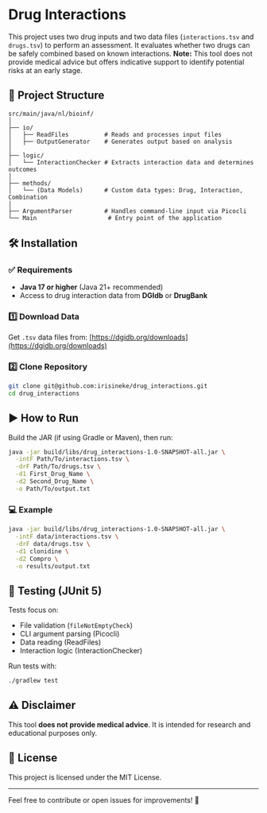 # Drug Interactions

This project uses two drug inputs and two data files (`interactions.tsv` and `drugs.tsv`) to perform an assessment. It evaluates whether two drugs can be safely combined based on known interactions. **Note:** This tool does not provide medical advice but offers indicative support to identify potential risks at an early stage.

## 📁 Project Structure

```
src/main/java/nl/bioinf/
│
├── io/
│   ├── ReadFiles          # Reads and processes input files
│   ├── OutputGenerator    # Generates output based on analysis
│
├── logic/
│   └── InteractionChecker # Extracts interaction data and determines outcomes
│
├── methods/
│   └── (Data Models)      # Custom data types: Drug, Interaction, Combination
│
├── ArgumentParser         # Handles command-line input via Picocli
└── Main                    # Entry point of the application
```

## 🛠 Installation

### ✅ Requirements

* **Java 17 or higher** (Java 21+ recommended)
* Access to drug interaction data from **DGIdb** or **DrugBank**

### 1️⃣ Download Data

Get `.tsv` data files from: [https://dgidb.org/downloads](https://dgidb.org/downloads)

### 2️⃣ Clone Repository

```bash
git clone git@github.com:irisineke/drug_interactions.git
cd drug_interactions
```

## ▶️ How to Run

Build the JAR (if using Gradle or Maven), then run:

```bash
java -jar build/libs/drug_interactions-1.0-SNAPSHOT-all.jar \
  -intF Path/To/interactions.tsv \
  -drF Path/To/drugs.tsv \
  -d1 First_Drug_Name \
  -d2 Second_Drug_Name \
  -o Path/To/output.txt
```

### 💻 Example

```bash
java -jar build/libs/drug_interactions-1.0-SNAPSHOT-all.jar \
  -intF data/interactions.tsv \
  -drF data/drugs.tsv \
  -d1 clonidine \
  -d2 Compro \
  -o results/output.txt
```

## 🧪 Testing (JUnit 5)

Tests focus on:

* File validation (`fileNotEmptyCheck`)
* CLI argument parsing (Picocli)
* Data reading (ReadFiles)
* Interaction logic (InteractionChecker)

Run tests with:

```bash
./gradlew test
```

## ⚠️ Disclaimer

This tool **does not provide medical advice**. It is intended for research and educational purposes only.

## 📄 License

This project is licensed under the MIT License.

---

Feel free to contribute or open issues for improvements! 🚀
